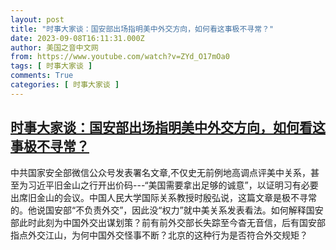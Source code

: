 ```yaml
---
layout: post
title: "时事大家谈：国安部出场指明美中外交方向，如何看这事极不寻常？"
date: 2023-09-08T16:11:31.000Z
author: 美国之音中文网
from: https://www.youtube.com/watch?v=ZYd_O17mOa0
tags: [ 时事大家谈 ]
comments: True
categories: [ 时事大家谈 ]
---
```

<!--1694189491000-->
[时事大家谈：国安部出场指明美中外交方向，如何看这事极不寻常？](https://www.youtube.com/watch?v=ZYd_O17mOa0)
------

<div>
中共国家安全部微信公众号发表署名文章,不仅史无前例地高调点评美中关系，甚至为习近平旧金山之行开出价码---“美国需要拿出足够的诚意”，以证明习有必要出席旧金山的会议。中国人民大学国际关系教授时殷弘说，这篇文章是极不寻常的。他说国安部“不负责外交”，因此没“权力”就中美关系发表看法。如何解释国安部此时此刻为中国外交出谋划策？前有前外交部长失踪至今杳无音信，后有国安部指点外交江山，为何中国外交怪事不断？北京的这种行为是否符合外交规矩？
</div>
